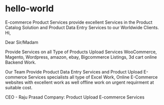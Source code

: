 # hello-world
E-commerce Product Services provide excellent Services in the Product Catalog Solution and Product Data Entry Services to our Worldwide Clients.
Hi,

Dear Sir/Madam

Provide Services on all Type of Products Upload Services WooCommerce,
Magento, Wordpress, amazon, ebay, Bigcommerce Listings, 3d cart online
Backend Work.

Our Team Provide Product Data Entry Services and Product Upload
E-commerce Services specialists all type of Excel Work, Online
E-Commerce websites with excellent work as well offline work on urgent
requirment at suitable cost.


CEO - Raju Prasad
Company: Product Upload E-commerce Services
